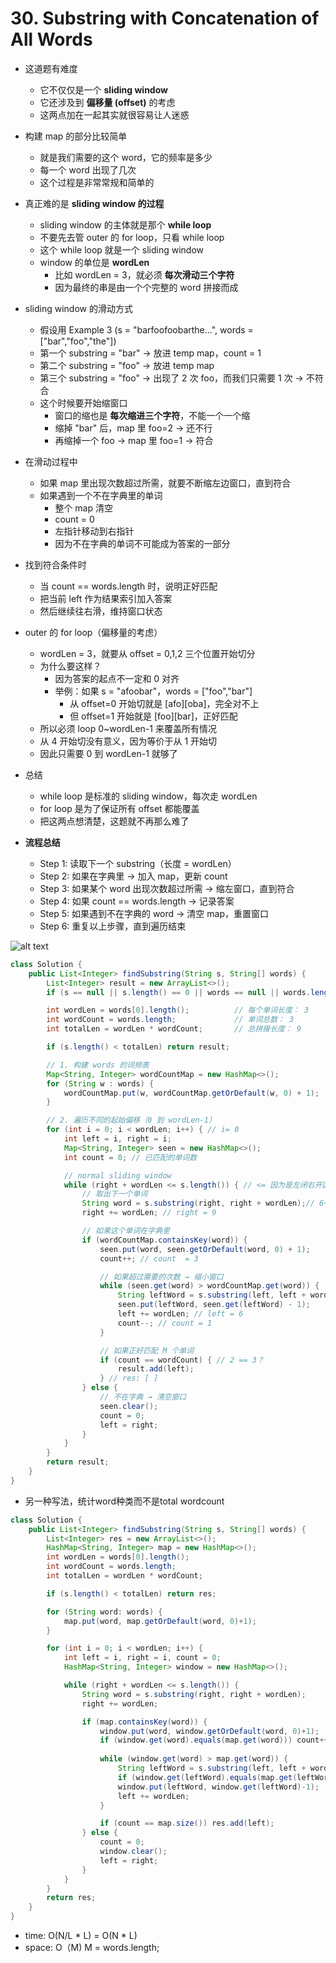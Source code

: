 # 30. Substring with Concatenation of All Words

- 这道题有难度  
  - 它不仅仅是一个 **sliding window**  
  - 它还涉及到 **偏移量 (offset)** 的考虑  
  - 这两点加在一起其实就很容易让人迷惑

- 构建 map 的部分比较简单  
  - 就是我们需要的这个 word，它的频率是多少  
  - 每一个 word 出现了几次  
  - 这个过程是非常常规和简单的

- 真正难的是 **sliding window 的过程**  
  - sliding window 的主体就是那个 **while loop**  
  - 不要先去管 outer 的 for loop，只看 while loop
  - 这个 while loop 就是一个 sliding window
  - window 的单位是 **wordLen**  
    - 比如 wordLen = 3，就必须 **每次滑动三个字符**  
    - 因为最终的串是由一个个完整的 word 拼接而成

- sliding window 的滑动方式  
  - 假设用 Example 3 (s = "barfoofoobarthe...", words = ["bar","foo","the"])  
  - 第一个 substring = "bar" → 放进 temp map，count = 1  
  - 第二个 substring = "foo" → 放进 temp map  
  - 第三个 substring = "foo" → 出现了 2 次 foo，而我们只需要 1 次 → 不符合
  - 这个时候要开始缩窗口  
    - 窗口的缩也是 **每次缩进三个字符**，不能一个一个缩  
    - 缩掉 "bar" 后，map 里 foo=2 → 还不行  
    - 再缩掉一个 foo → map 里 foo=1 → 符合

- 在滑动过程中  
  - 如果 map 里出现次数超过所需，就要不断缩左边窗口，直到符合  
  - 如果遇到一个不在字典里的单词  
    - 整个 map 清空  
    - count = 0  
    - 左指针移动到右指针  
    - 因为不在字典的单词不可能成为答案的一部分

- 找到符合条件时  
  - 当 count == words.length 时，说明正好匹配  
  - 把当前 left 作为结果索引加入答案  
  - 然后继续往右滑，维持窗口状态

- outer 的 for loop（偏移量的考虑）  
  - wordLen = 3，就要从 offset = 0,1,2 三个位置开始切分  
  - 为什么要这样？  
    - 因为答案的起点不一定和 0 对齐  
    - 举例：如果 s = "afoobar"，words = ["foo","bar"]  
      - 从 offset=0 开始切就是 [afo][oba]，完全对不上  
      - 但 offset=1 开始就是 [foo][bar]，正好匹配  
  - 所以必须 loop 0~wordLen-1 来覆盖所有情况  
  - 从 4 开始切没有意义，因为等价于从 1 开始切  
  - 因此只需要 0 到 wordLen-1 就够了

- 总结  
  - while loop 是标准的 sliding window，每次走 wordLen  
  - for loop 是为了保证所有 offset 都能覆盖  
  - 把这两点想清楚，这题就不再那么难了

- **流程总结**  
  - Step 1: 读取下一个 substring（长度 = wordLen）  
  - Step 2: 如果在字典里 → 加入 map，更新 count  
  - Step 3: 如果某个 word 出现次数超过所需 → 缩左窗口，直到符合  
  - Step 4: 如果 count == words.length → 记录答案  
  - Step 5: 如果遇到不在字典的 word → 清空 map，重置窗口  
  - Step 6: 重复以上步骤，直到遍历结束


![alt text](image-21.png)

```java
class Solution {
    public List<Integer> findSubstring(String s, String[] words) {
        List<Integer> result = new ArrayList<>();
        if (s == null || s.length() == 0 || words == null || words.length == 0) return result;

        int wordLen = words[0].length();          // 每个单词长度： 3
        int wordCount = words.length;             // 单词总数： 3
        int totalLen = wordLen * wordCount;       // 总拼接长度： 9

        if (s.length() < totalLen) return result;

        // 1. 构建 words 的词频表
        Map<String, Integer> wordCountMap = new HashMap<>();
        for (String w : words) {
            wordCountMap.put(w, wordCountMap.getOrDefault(w, 0) + 1);
        }

        // 2. 遍历不同的起始偏移（0 到 wordLen-1）
        for (int i = 0; i < wordLen; i++) { // i= 0
            int left = i, right = i;
            Map<String, Integer> seen = new HashMap<>();
            int count = 0; // 已匹配的单词数

            // normal sliding window
            while (right + wordLen <= s.length()) { // <= 因为是左闭右开区间
                // 取出下一个单词
                String word = s.substring(right, right + wordLen);// 6~9, foo
                right += wordLen; // right = 9

                // 如果这个单词在字典里
                if (wordCountMap.containsKey(word)) {
                    seen.put(word, seen.getOrDefault(word, 0) + 1);
                    count++; // count  = 3

                    // 如果超过需要的次数 → 缩小窗口
                    while (seen.get(word) > wordCountMap.get(word)) {
                        String leftWord = s.substring(left, left + wordLen);
                        seen.put(leftWord, seen.get(leftWord) - 1);
                        left += wordLen; // left = 6
                        count--; // count = 1
                    }

                    // 如果正好匹配 M 个单词
                    if (count == wordCount) { // 2 == 3？
                        result.add(left);
                    } // res: [ ]
                } else {
                    // 不在字典 → 清空窗口
                    seen.clear();
                    count = 0;
                    left = right;
                }
            }
        }
        return result;
    }
}
```

- 另一种写法，统计word种类而不是total wordcount
```java
class Solution {
    public List<Integer> findSubstring(String s, String[] words) {
        List<Integer> res = new ArrayList<>();
        HashMap<String, Integer> map = new HashMap<>();
        int wordLen = words[0].length();
        int wordCount = words.length;
        int totalLen = wordLen * wordCount;

        if (s.length() < totalLen) return res;

        for (String word: words) {
            map.put(word, map.getOrDefault(word, 0)+1);
        }

        for (int i = 0; i < wordLen; i++) {
            int left = i, right = i, count = 0;
            HashMap<String, Integer> window = new HashMap<>();

            while (right + wordLen <= s.length()) {
                String word = s.substring(right, right + wordLen);
                right += wordLen;

                if (map.containsKey(word)) {
                    window.put(word, window.getOrDefault(word, 0)+1);
                    if (window.get(word).equals(map.get(word))) count++;
                    
                    while (window.get(word) > map.get(word)) {
                        String leftWord = s.substring(left, left + wordLen);
                        if (window.get(leftWord).equals(map.get(leftWord))) count--;
                        window.put(leftWord, window.get(leftWord)-1);
                        left += wordLen;
                    }

                    if (count == map.size()) res.add(left);
                } else {
                    count = 0;
                    window.clear();
                    left = right;
                }
            }
        }
        return res;
    }
}


```

- time: O(N/L * L) = O(N * L)
- space: O（M) M = words.length;